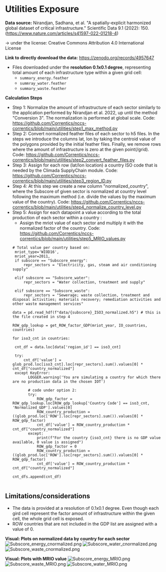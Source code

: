 # Utilities Exposure 

**Data source:** Nirandjan, Sadhana, et al. "A spatially-explicit harmonized global dataset of critical infrastructure." Scientific Data 9.1 (2022): 150. (https://www.nature.com/articles/s41597-022-01218-4)

 -> under the license: Creative Commons Attribution 4.0 International License

**Link to directly download the data:** https://zenodo.org/records/4957647
- Files downloaded under the **resolution 0.1x0.1 degree**, representing total amount of each infrastructure type within a given grid cell: 
  - `summary_energy.feather` 
  - `summray_water.feather`
  - `summary_waste.feather`



**Calculation Steps**

- Step 1: Normalize the amount of infrastructure of each sector similarly to the application performed by Nirandjan et al. 2022, up until the method "Conversion 3". The normalization is performed at global scale. Code: https://github.com/Correntics/nccs-correntics/blob/main/utilities/step1_max_method.py
- Step 2: Convert normalized feather files of each sector to h5 files. In the steps we introduce the columns lat, lon by taking the centroid value of the polygons provided by the initial feather files. Finally, we remove rows where the amount of infrastructure is zero at the given point(/grid). Code: https://github.com/Correntics/nccs-correntics/blob/main/utilities/step2_convert_feather_files.py
- Step 3: Assign for each row (lat/lon location) a country ISO code that is needed by the Climada SupplyChain module. Code: https://github.com/Correntics/nccs-correntics/blob/main/utilities/step3_region_ID.py
- Step 4: At this step we create a new column "normalized_country", where the Subscore of given sector is normalized at country level following the maximum method (i.e. divide the values by the maximum value of the country). Code: https://github.com/Correntics/nccs-correntics/blob/main/utilities/step4_normalize_country_level.py
- Step 5: Assign for each datapoint a value according to the total production of each sector within a country : 
  - Assign the mriot value of each sector and multiply it with the normalized factor of the country. Code: https://github.com/Correntics/nccs-correntics/blob/main/utilities/step5_MRIO_values.py
   ```
   # Total value per country based on:
    mriot_type='WIOD16',
    mriot_year=2011,
    if subscore == "Subscore_energy":
        repr_sectors = "Electricity, gas, steam and air conditioning supply"

    elif subscore == "Subscore_water":
        repr_sectors = "Water collection, treatment and supply"

    elif subscore == "Subscore_waste":
        repr_sectors = "Sewerage; waste collection, treatment and disposal activities; materials recovery; remediation activities and other waste management services"

  data = pd.read_hdf(f"data/{subscore}_ISO3_normalized.h5") # this is the file created in step 4
        
  ROW_gdp_lookup = get_ROW_factor_GDP(mriot_year, IO_countries, countries)
      
  for iso3_cnt in countries:

    cnt_df = data.loc[data['region_id'] == iso3_cnt]
    
    try:
        cnt_df['value'] = glob_prod.loc[iso3_cnt].loc[repr_sectors].sum().values[0] * cnt_df["country_normalized"]
    except KeyError:
          LOGGER.warning('You are simulating a country for which there are no production data in the chosen IOT')
             
          # code under option 2:
          try:
              ROW_gdp_factor = ROW_gdp_lookup.loc[ROW_gdp_lookup['Country Code'] == iso3_cnt, 'Normalized_GDP'].values[0]
              ROW_country_production = ((glob_prod.loc['ROW'].loc[repr_sectors].sum()).values[0] * ROW_gdp_factor)
              cnt_df['value'] = ROW_country_production * cnt_df["country_normalized"]
          except:
              print(f"For the country {iso3_cnt} there is no GDP value available, 0 value is assigned")
              ROW_gdp_factor = 0
              ROW_country_production = ((glob_prod.loc['ROW'].loc[repr_sectors].sum()).values[0] * ROW_gdp_factor)
              cnt_df['value'] = ROW_country_production * cnt_df["country_normalized"]

  cnt_dfs.append(cnt_df)


**Limitations/considerations**
-
- The data is provided at a resolution of 0.1x0.1 degree. Even though each gird cell represent the factor amount of infrastructure within the given cell, the whole grid cell is exposed.
- ROW countries that are not included in the GDP list are assigned with a value of 0.


**Visual: Plots on normalized data by country for each sector**
![Subscore_energy_cnormalized.png](data%2FSubscore_energy_cnormalized.png)
![Subscore_water_cnormalized.png](data%2FSubscore_water_cnormalized.png)
![Subscore_waste_cnormalized.png](data%2FSubscore_waste_cnormalized.png)

**Visual: Plots with MRIO value**
![Subscore_energy_MRIO.png](data%2FSubscore_energy_MRIO.png)
![Subscore_waste_MRIO.png](data%2FSubscore_waste_MRIO.png)
![Subscore_water_MRIO.png](data%2FSubscore_water_MRIO.png)